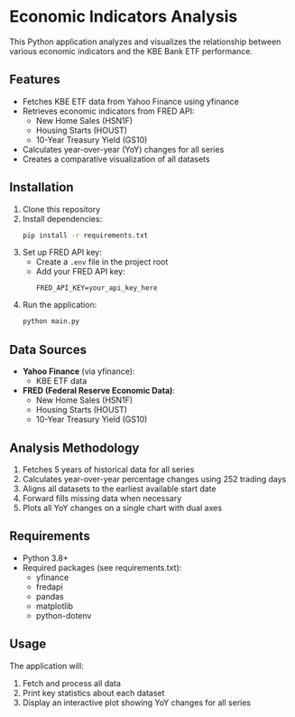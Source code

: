 # Economic Indicators Analysis

This Python application analyzes and visualizes the relationship between various economic indicators and the KBE Bank ETF performance.

## Features
- Fetches KBE ETF data from Yahoo Finance using yfinance
- Retrieves economic indicators from FRED API:
  - New Home Sales (HSN1F)
  - Housing Starts (HOUST)
  - 10-Year Treasury Yield (GS10)
- Calculates year-over-year (YoY) changes for all series
- Creates a comparative visualization of all datasets

## Installation
1. Clone this repository
2. Install dependencies:
   ```bash
   pip install -r requirements.txt
   ```
3. Set up FRED API key:
   - Create a `.env` file in the project root
   - Add your FRED API key:
     ```
     FRED_API_KEY=your_api_key_here
     ```
4. Run the application:
   ```bash
   python main.py
   ```

## Data Sources
- **Yahoo Finance** (via yfinance):
  - KBE ETF data
- **FRED (Federal Reserve Economic Data)**:
  - New Home Sales (HSN1F)
  - Housing Starts (HOUST)
  - 10-Year Treasury Yield (GS10)

## Analysis Methodology
1. Fetches 5 years of historical data for all series
2. Calculates year-over-year percentage changes using 252 trading days
3. Aligns all datasets to the earliest available start date
4. Forward fills missing data when necessary
5. Plots all YoY changes on a single chart with dual axes

## Requirements
- Python 3.8+
- Required packages (see requirements.txt):
  - yfinance
  - fredapi
  - pandas
  - matplotlib
  - python-dotenv

## Usage
The application will:
1. Fetch and process all data
2. Print key statistics about each dataset
3. Display an interactive plot showing YoY changes for all series